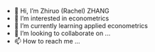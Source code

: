 - 👋 Hi, I’m Zhiruo (Rachel) ZHANG
- 👀 I’m interested in econometrics
- 🌱 I’m currently learning applied econometrics
- 💞️ I’m looking to collaborate on ...
- 📫 How to reach me ...

<!---
zzhrachel/zzhrachel is a ✨ special ✨ repository because its `README.md` (this file) appears on your GitHub profile.
You can click the Preview link to take a look at your changes.
--->
